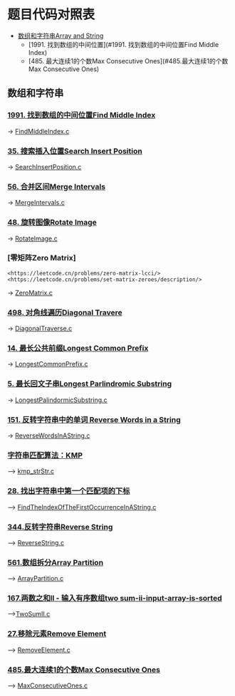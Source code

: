 # 题目代码对照表
<!--toc-->
- [数组和字符串Array and String](#数组和字符串)
    - [1991. 找到数组的中间位置](#1991. 找到数组的中间位置Find Middle Index)
    - [485. 最大连续1的个数Max Consecutive Ones](#485.最大连续1的个数Max Consecutive Ones)

## 数组和字符串
### [1991. 找到数组的中间位置Find Middle Index](https://leetcode.cn/classic/problems/find-the-middle-index-in-array/description/)
-> [FindMiddleIndex.c](leetbook/array_and_string/FindMiddleIndex.c)

### [35. 搜索插入位置Search Insert Position](https://leetcode.cn/problems/search-insert-position/description/)
-> [SearchInsertPosition.c](leetbook/array_and_string/SearchInsertPosition.c)

### [56. 合并区间Merge Intervals](https://leetcode.cn/problems/merge-intervals/description/)
-> [MergeIntervals.c](leetbook/array_and_string/MergeIntervals.c)

### [48. 旋转图像Rotate Image](https://leetcode.cn/problems/rotate-image/description/)
-> [RotateImage.c](leetbook/array_and_string/RotateImage.c)

### [零矩阵Zero Matrix] 
    <https://leetcode.cn/problems/zero-matrix-lcci/>
    <https://leetcode.cn/problems/set-matrix-zeroes/description/>
-> [ZeroMatrix.c](leetbook/array_and_string/ZeroMatrix.c)

### [498. 对角线遍历Diagonal Travere](https://leetcode.cn/problems/diagonal-traverse/description/)
-> [DiagonalTraverse.c](leetbook/array_and_string/DiagonalTraverse.c)

### [14. 最长公共前缀Longest Common Prefix](https://leetcode.cn/problems/longest-common-prefix/description/)
-> [LongestCommonPrefix.c](leetbook/array_and_string/LongestCommonPrefix.c)

### [5. 最长回文子串Longest Parlindromic Substring](https://leetcode.cn/problems/longest-palindromic-substring/description/)
-> [LongestPalindormicSubstring.c](leetbook/array_and_string/LongestPalindormicSubstring.c)

### [151. 反转字符串中的单词 Reverse Words in a String](https://leetcode.cn/problems/reverse-words-in-a-string/description/)
-> [ReverseWordsInAString.c](leetbook/array_and_string/ReverseWordsInAString.c)

### [字符串匹配算法：KMP]()
--> [kmp_strStr.c](leetbook/array_and_string/kmp_strStr.c)

### [28. 找出字符串中第一个匹配项的下标](https://leetcode.cn/problems/find-the-index-of-the-first-occurrence-in-a-string/description/)
--> [FindTheIndexOfTheFirstOccurrenceInAString.c](leetbook/array_and_string/FindTheIndexOfTheFirstOccurrenceInAString.c)

### [344.反转字符串Reverse String](https://leetcode.cn/problems/reverse-string/description/)
--> [ReverseString.c](leetbook/array_and_string/ReverseString.c)

### [561.数组拆分Array Partition](https://leetcode.cn/problems/array-partition/description/)
--> [ArrayPartition.c](leetbook/array_and_string/ArrayPartition.c)

### [167.两数之和Ⅱ - 输入有序数组two sum-ii-input-array-is-sorted](https://leetcode.cn/problems/two-sum-ii-input-array-is-sorted/description/)
-->[TwoSumII.c](leetbook/array_and_string/TwoSumII.c)

### [27.移除元素Remove Element](https://leetcode.cn/problems/remove-element/)
--> [RemoveElement.c](leetbook/array_and_string/RemoveElement.c)

### [485.最大连续1的个数Max Consecutive Ones](https://leetcode.cn/problems/max-consecutive-ones/description/)
--> [MaxConsecutiveOnes.c](leetbook/array_and_string/MaxConsecutiveOnes.c)

